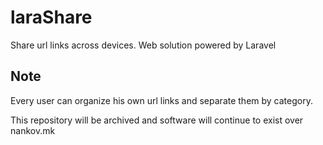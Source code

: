 # laraShare
Share url links across devices. Web solution powered by Laravel

## Note
Every user can organize his own url links and separate them by category.


This repository will be archived and software will continue to exist over nankov.mk
